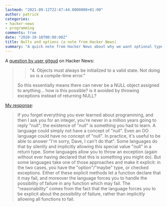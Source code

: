 ```yaml
---
lastmod: "2021-09-12T22:47:44.0000000+01:00"
author: patrick
categories:
- hacker-news
- programming
comments: true
date: "2020-10-10T00:00:00Z"
title: Nulls and options (a note from Hacker News)
summary: "A quick note from Hacker News about why we want optional types but why 'null' is unintuitive."
---
```


A [question by user gitgud](https://news.ycombinator.com/item?id=24737961) on Hacker News:

> > "4. Objects must always be initialized to a valid state. Not doing so is a compile-time error."
>
> So this essentially means there can never be a NULL object assigned to anything... how is this possible? is it avoided by throwing exceptions instead of returning NULL?

[My response](https://news.ycombinator.com/item?id=24738020):

> If you forget everything you ever learned about programming, and then I ask you for an integer, you're never in a million years going to reply "null"; the existence of "null" is something you had to learn. A language could simply not have a concept of "null". Even an OO language could have no concept of "null".
> In practice, it's useful to be able to answer "I'm sorry, Dave, I can't do that". Some languages do that by silently and implicitly allowing this special value "null" in a return type. Some languages allow you to throw an exception (again without ever having declared that this is something you might do). But some languages take one of those approaches and make it explicit: in the two cases, you have the "option"/"maybe" type, or checked exceptions. Either of these explicit methods let a function declare that it may fail, and moreover the language forces you to handle the possibility of failure in any function which may fail.
> The "reasonability" comes from the fact that the language forces you to be explicit about the possibility of failure, rather than implicitly allowing all functions to fail.
